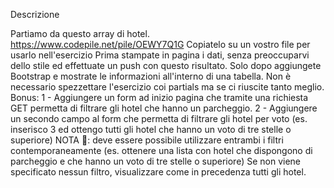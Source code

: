 Descrizione

Partiamo da questo array di hotel. https://www.codepile.net/pile/OEWY7Q1G
Copiatelo su un vostro file per usarlo nell'esercizio
Prima stampate in pagina i dati, senza preoccuparvi dello stile ed effettuate un push con questo risultato.
Solo dopo aggiungete Bootstrap e mostrate le informazioni all'interno di una tabella.
Non è necessario spezzettare l'esercizio coi partials ma se ci riuscite tanto meglio.
Bonus:
1 - Aggiungere un form ad inizio pagina che tramite una richiesta GET permetta di filtrare gli hotel che hanno un parcheggio.
2 - Aggiungere un secondo campo al form che permetta di filtrare gli hotel per voto (es. inserisco 3 ed ottengo tutti gli hotel che hanno un voto di tre stelle o superiore)
NOTA :mega:: deve essere possibile utilizzare entrambi i filtri contemporaneamente (es. ottenere una lista con hotel che dispongono di parcheggio e che hanno un voto di tre stelle o superiore)
Se non viene specificato nessun filtro, visualizzare come in precedenza tutti gli hotel.